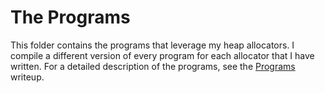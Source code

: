 # The Programs

This folder contains the programs that leverage my heap allocators. I compile a different version of every program for each allocator that I have written. For a detailed description of the programs, see the [Programs](/docs/programs.md) writeup.


